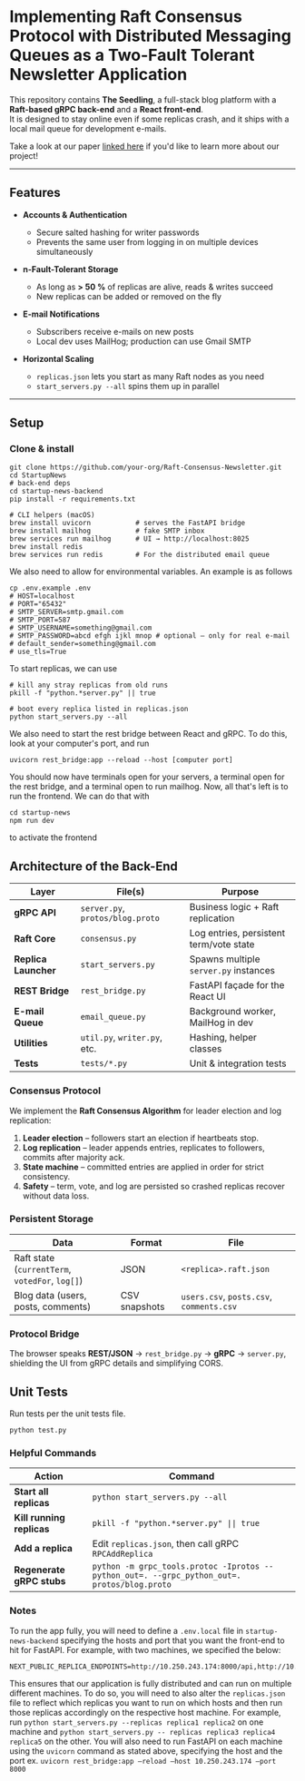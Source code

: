 # Implementing Raft Consensus Protocol with Distributed Messaging Queues as a Two-Fault Tolerant Newsletter Application

This repository contains **The Seedling**, a full-stack blog platform with a **Raft-based gRPC back-end** and a **React front-end**.  
It is designed to stay online even if some replicas crash, and it ships with a local mail queue for development e-mails.

Take a look at our paper [linked here](https://www.overleaf.com/read/qbzsgyrhykqk#fcf0d7) if you'd like to learn more about our project! 


---

## Features

- **Accounts & Authentication**

  - Secure salted hashing for writer passwords
  - Prevents the same user from logging in on multiple devices simultaneously

- **n-Fault-Tolerant Storage**

  - As long as **> 50 %** of replicas are alive, reads & writes succeed
  - New replicas can be added or removed on the fly

- **E-mail Notifications**

  - Subscribers receive e-mails on new posts
  - Local dev uses MailHog; production can use Gmail SMTP

- **Horizontal Scaling**
  - `replicas.json` lets you start as many Raft nodes as you need
  - `start_servers.py --all` spins them up in parallel

---

## Setup

### Clone & install

```
git clone https://github.com/your-org/Raft-Consensus-Newsletter.git
cd StartupNews
# back-end deps
cd startup-news-backend
pip install -r requirements.txt

# CLI helpers (macOS)
brew install uvicorn           # serves the FastAPI bridge
brew install mailhog           # fake SMTP inbox
brew services run mailhog      # UI → http://localhost:8025
brew install redis
brew services run redis        # For the distributed email queue

```

We also need to allow for environmental variables. An example is as follows

```
cp .env.example .env
# HOST=localhost
# PORT="65432"
# SMTP_SERVER=smtp.gmail.com
# SMTP_PORT=587
# SMTP_USERNAME=something@gmail.com
# SMTP_PASSWORD=abcd efgh ijkl mnop # optional – only for real e-mail
# default_sender=something@gmail.com
# use_tls=True
```

To start replicas, we can use

```
# kill any stray replicas from old runs
pkill -f "python.*server.py" || true

# boot every replica listed in replicas.json
python start_servers.py --all
```

We also need to start the rest bridge between React and gRPC. To do this, look at your computer's port, and run

```
uvicorn rest_bridge:app --reload --host [computer port]
```

You should now have terminals open for your servers, a terminal open for the rest bridge, and a terminal open to run mailhog. Now, all that's left is to run the frontend. We can do that with

```
cd startup-news
npm run dev
```

to activate the frontend

## Architecture of the Back-End

| Layer                | File(s)                          | Purpose                                 |
| -------------------- | -------------------------------- | --------------------------------------- |
| **gRPC API**         | `server.py`, `protos/blog.proto` | Business logic + Raft replication       |
| **Raft Core**        | `consensus.py`                   | Log entries, persistent term/vote state |
| **Replica Launcher** | `start_servers.py`               | Spawns multiple `server.py` instances   |
| **REST Bridge**      | `rest_bridge.py`                 | FastAPI façade for the React UI         |
| **E-mail Queue**     | `email_queue.py`                 | Background worker, MailHog in dev       |
| **Utilities**        | `util.py`, `writer.py`, etc.     | Hashing, helper classes                 |
| **Tests**            | `tests/*.py`                     | Unit & integration tests                |

### Consensus Protocol

We implement the **Raft Consensus Algorithm** for leader election and log replication:

1. **Leader election** – followers start an election if heartbeats stop.
2. **Log replication** – leader appends entries, replicates to followers, commits after majority ack.
3. **State machine** – committed entries are applied in order for strict consistency.
4. **Safety** – term, vote, and log are persisted so crashed replicas recover without data loss.

### Persistent Storage

| Data                                            | Format        | File                                     |
| ----------------------------------------------- | ------------- | ---------------------------------------- |
| Raft state (`currentTerm`, `votedFor`, `log[]`) | JSON          | `<replica>.raft.json`                    |
| Blog data (users, posts, comments)              | CSV snapshots | `users.csv`, `posts.csv`, `comments.csv` |

### Protocol Bridge

The browser speaks **REST/JSON** → `rest_bridge.py` → **gRPC** → `server.py`, shielding the UI from gRPC details and simplifying CORS.

## Unit Tests

Run tests per the unit tests file.

```
python test.py
```

### Helpful Commands

| Action                    | Command                                                                                     |
| ------------------------- | ------------------------------------------------------------------------------------------- |
| **Start all replicas**    | `python start_servers.py --all`                                                             |
| **Kill running replicas** | `pkill -f "python.*server.py" \|\| true`                                                    |
| **Add a replica**         | Edit `replicas.json`, then call gRPC `RPCAddReplica`                                        |
| **Regenerate gRPC stubs** | `python -m grpc_tools.protoc -Iprotos --python_out=. --grpc_python_out=. protos/blog.proto` |

### Notes

To run the app fully, you will need to define a `.env.local` file in `startup-news-backend` specifying the hosts and port that you want the front-end to hit for FastAPI. For example, with two machines, we specified the below: 
```
NEXT_PUBLIC_REPLICA_ENDPOINTS=http://10.250.243.174:8000/api,http://10.250.89.39:8000/api

```
This ensures that our application is fully distributed and can run on multiple different machines. To do so, you will need to also alter the `replicas.json` file to reflect which replicas you want to run on which hosts and then run those replicas accordingly on the respective host machine. For example, run `python start_servers.py --replicas replica1 replica2` on one machine and `python start_servers.py -- replicas replica3 replica4 replica5` on the other. You will also need to run FastAPI on each machine using the `uvicorn` command as stated above, specifying the host and the port ex. `uvicorn rest_bridge:app –reload –host 10.250.243.174 –port 8000`
